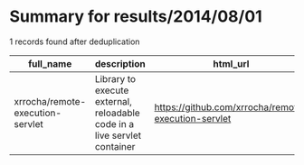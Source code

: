 
# Summary for results/2014/08/01
    
1 records found after deduplication

| full_name | description | html_url | matched_list | matched_count | pushed_at | size | stargazers_count | language | forks_count |
|----------------------------------|--------------------------------------------------------------------------|-----------------------------------------------------|---------------------------|-----------------|---------------------------|--------|--------------------|------------|---------------|
| xrrocha/remote-execution-servlet | Library to execute external, reloadable code in a live servlet container | https://github.com/xrrocha/remote-execution-servlet | ['remote code execution'] | 1 | 2014-08-01 11:30:19+00:00 | 216 | 1 | Java | 0 |
